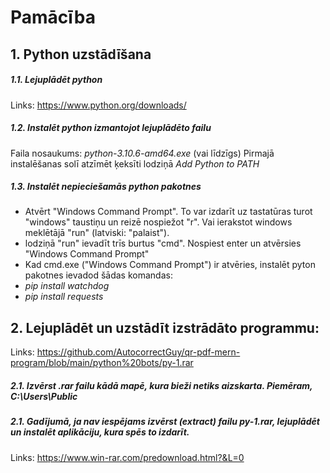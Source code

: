 # Pamācība
## 1. Python uzstādīšana
##### 1.1. Lejuplādēt python
  Links: https://www.python.org/downloads/
##### 1.2. Instalēt python izmantojot lejuplādēto failu
  Faila nosaukums: *python-3.10.6-amd64.exe* (vai līdzīgs)
  Pirmajā instalēšanas solī atzīmēt ķeksīti lodziņā *Add Python to PATH*
##### 1.3. Instalēt nepieciešamās python pakotnes
  - Atvērt "Windows Command Prompt". To var izdarīt uz tastatūras turot "windows" taustiņu un reizē nospiežot "r". Vai ierakstot windows meklētājā "run" (latviski: "palaist").
  - lodziņā "run" ievadīt trīs burtus "cmd". Nospiest enter un atvērsies "Windows Command Prompt"
  - Kad cmd.exe ("Windows Command Prompt") ir atvēries, instalēt pyton pakotnes ievadod šādas komandas:
  - *pip install watchdog*
  - *pip install requests*
  
## 2. Lejuplādēt un uzstādīt izstrādāto programmu: 
  Links: https://github.com/AutocorrectGuy/qr-pdf-mern-program/blob/main/python%20bots/py-1.rar
##### 2.1. Izvērst *.rar* failu kādā mapē, kura bieži netiks aizskarta. Piemēram, *C:\Users\Public*
##### 2.1. Gadījumā, ja nav iespējams izvērst (extract) failu *py-1.rar*, lejuplādēt un instalēt aplikāciju, kura spēs to izdarīt.
  Links: https://www.win-rar.com/predownload.html?&L=0
